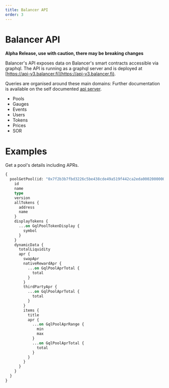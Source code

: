 ```yaml
---
title: Balancer API
order: 3
---
```

# Balancer API

**Alpha Release, use with caution, there may be breaking changes**

Balancer's API exposes data on Balancer's smart contracts accessible via graphql. The API is running as a graphql server and is deployed at [https://api-v3.balancer.fi](https://api-v3.balancer.fi).

Queries are organised around these main domains: Further documentation is available on the self documented [api server](https://api-v3.balancer.fi).

- Pools
- Gauges
- Events
- Users
- Tokens
- Prices
- SOR


# Examples
Get a pool's details including APRs.
```graphql
{
  poolGetPool(id: "0x7f2b3b7fbd3226c5be438cde49a519f442ca2eda00020000000000000000067d", chain:MAINNET) {
    id
    name
    type
    version
    allTokens {
      address
      name
    }
    displayTokens {
      ...on GqlPoolTokenDisplay {
        symbol
      }
    }
    dynamicData {
      totalLiquidity
      apr {
        swapApr
        nativeRewardApr {
          ...on GqlPoolAprTotal {
            total
          }
        }
        thirdPartyApr {
          ...on GqlPoolAprTotal {
            total
          }
        }
        items {
          title
          apr {
            ...on GqlPoolAprRange {
              min
              max
            }
            ...on GqlPoolAprTotal {
              total
            }
          }
        }
      }
    }
  }
}
```